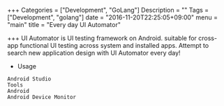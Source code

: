 +++
Categories = ["Development", "GoLang"]
Description = ""
Tags = ["Development", "golang"]
date = "2016-11-20T22:25:05+09:00"
menu = "main"
title = "Every day UI Automator"

+++
UI Automator is UI testing framework on Android. suitable for cross-app functional UI testing across system and installed apps.
Attempt to search new application design with UI Automator every day!

* Usage
```
Android Studio 
Tools 
Android 
Android Device Monitor 
```

